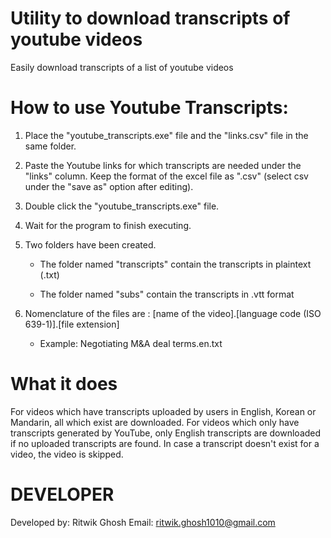 # Utility to download transcripts of youtube videos
Easily download transcripts of a list of youtube videos

# How to use Youtube Transcripts:

1) Place the "youtube_transcripts.exe" file and the "links.csv" file in the same folder.

2) Paste the Youtube links for which transcripts are needed under the "links" column. Keep the format of the excel file as ".csv" (select csv under the "save as" option after editing).

3) Double click the "youtube_transcripts.exe" file.

4) Wait for the program to finish executing.

5) Two folders have been created.

	- The folder named "transcripts" contain the transcripts in plaintext (.txt)

	- The folder named "subs" contain the transcripts in .vtt format

6) Nomenclature of the files are : [name of the video].[language code (ISO 639-1)].[file extension]

	- Example: Negotiating M&A deal terms.en.txt


# What it does

For videos which have transcripts uploaded by users in English, Korean or Mandarin, all which exist are downloaded.
For videos which only have transcripts generated by YouTube, only English transcripts are downloaded if no uploaded transcripts are found.
In case a transcript doesn't exist for a video, the video is skipped.

# DEVELOPER
Developed by: Ritwik Ghosh
Email: ritwik.ghosh1010@gmail.com
